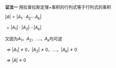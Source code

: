 **证法一**
用拉普拉斯定理+乘积的行列式等于行列式的乘积

$|A|=|A_1\cdot A_2\cdots A_k|$

$=|A_1|\cdot|A_2|\cdots|A_k|$

又因为$A_1，A_2，\cdots，A_k$均可逆

$\Rightarrow |A_1|\neq0，|A_2|\neq0，
\cdots，|A_k|\neq0$

$\Rightarrow|A|\neq0$